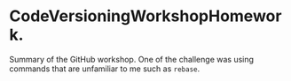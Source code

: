 # CodeVersioningWorkshopHomework.

Summary of the GitHub workshop. One of the challenge was using commands that are unfamiliar to me such as `rebase`.
